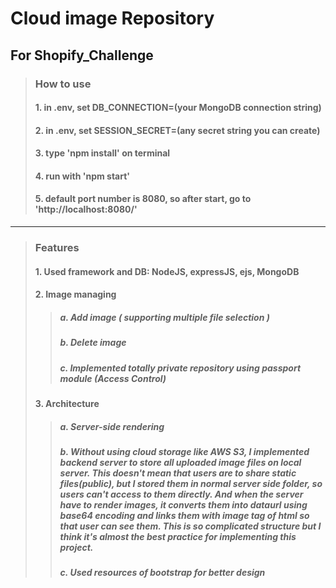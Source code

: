 # Cloud image Repository
## For Shopify_Challenge

>### How to use
>#### 1. in .env, set DB_CONNECTION=(your MongoDB connection string)
>#### 2. in .env, set SESSION_SECRET=(any secret string you can create)
>#### 3. type 'npm install' on terminal
>#### 4. run with 'npm start'
>#### 5. default port number is 8080, so after start, go to 'http://localhost:8080/'
--------------------------
  
>### Features
>#### 1. Used framework and DB: NodeJS, expressJS, ejs, MongoDB
>#### 2. Image managing
>>##### a. Add image ( supporting multiple file selection )
>>##### b. Delete image
>>##### c. Implemented totally private repository using passport module (Access Control)
>#### 3. Architecture
>>##### a. Server-side rendering
>>##### b. Without using cloud storage like AWS S3, I implemented backend server to store all uploaded image files on local server. This doesn't mean that users are to share static files(public), but I stored them in normal server side folder, so users can't access to them directly. And when the server have to render images, it converts them into dataurl using base64 encoding and links them with image tag of html so that user can see them. This is so complicated structure but I think it's almost the best practice for implementing this project. 
>>##### c. Used resources of bootstrap for better design
   

